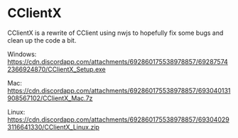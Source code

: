 # CClientX

CClientX is a rewrite of CClient using nwjs to hopefully fix some bugs and clean up the code a bit.

Windows: https://cdn.discordapp.com/attachments/692860175538978857/692875742366924870/CClientX_Setup.exe

Mac: https://cdn.discordapp.com/attachments/692860175538978857/693040131908567102/CClientX_Mac.7z

Linux: https://cdn.discordapp.com/attachments/692860175538978857/693040293116641330/CClientX_Linux.zip